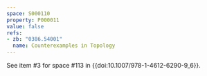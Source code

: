 ```yaml
---
space: S000110
property: P000011
value: false
refs:
- zb: "0386.54001"
  name: Counterexamples in Topology
---
```


See item #3 for space #113 in {{doi:10.1007/978-1-4612-6290-9_6}}.
